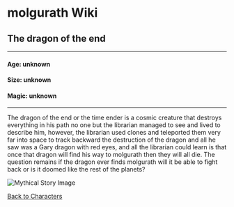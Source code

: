 # molgurath Wiki

## The dragon of the end
---
#### Age: unknown
#### Size: unknown
#### Magic: unknown
---
The dragon of the end or the time ender is a cosmic creature that destroys everything in his path no one but the librarian managed to see and lived to describe him, however, the librarian used clones and teleported them very far into space to track backward the destruction of the dragon and all he saw was a Gary dragon with red eyes, and all the librarian could learn is that once that dragon will find his way to molgurath then they will all die.
The question remains if the dragon ever finds molgurath will it be able to fight back or is it doomed like the rest of the planets?


![Mythical Story Image](https://github.com/user-attachments/assets/4e6a3fa7-b964-4643-81b9-c1283ec0badf)

[Back to Characters](../first-deities.md)
